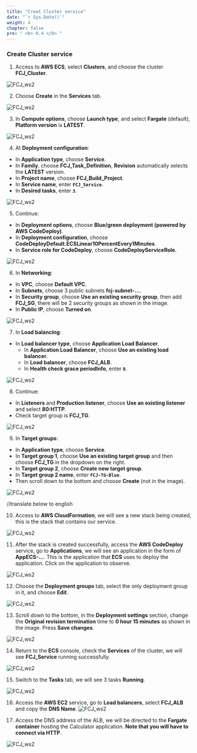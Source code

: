 ```yaml
---
title: "Creat Cluster service"
date: "`r Sys.Date()`"
weight: 4
chapter: false
pre: " <b> 6.4 </b> "
---
```


### Create Cluster service

1. Access to **AWS ECS**, select **Clusters**, and choose the cluster **FCJ_Cluster**.

![FCJ_ws2](/FCJ-Workshop-2/images/6.codedeploy/10.png)

2. Choose **Create** in the **Services** tab.

![FCJ_ws2](/FCJ-Workshop-2/images/6.codedeploy/11.png)

3. In **Compute options**, choose **Launch type**, and select **Fargate** (default), **Platform version** is **LATEST**.

![FCJ_ws2](/FCJ-Workshop-2/images/6.codedeploy/12.png)

4. At **Deployment configuration**:

- In **Application type**, choose **Service**.
- In **Family**, choose **FCJ_Task_Definition**, **Revision** automatically selects the **LATEST** version.
- In **Project name**, choose **FCJ_Build_Project**.
- In **Service name**, enter **`FCJ_Service`**.
- In **Desired tasks**, enter **`3`**.

![FCJ_ws2](/FCJ-Workshop-2/images/6.codedeploy/13.png)

5. Continue:

- In **Deployment options**, choose **Blue/green deployment (powered by AWS CodeDeploy)**.
- In **Deployment configuration**, choose **CodeDeployDefault.ECSLinear10PercentEvery1Minutes**.
- In **Service role for CodeDeploy**, choose **CodeDeployServiceRole**.

![FCJ_ws2](/FCJ-Workshop-2/images/6.codedeploy/14.png)

6. In **Networking**:

- In **VPC**, choose **Default VPC**.
- In **Subnets**, choose 3 public subnets **fcj-subnet-...**.
- In **Security group**, choose **Use an existing security group**, then add **FCJ_SG**, there will be 2 security groups as shown in the image.
- In **Public IP**, choose **Turned on**.

![FCJ_ws2](/FCJ-Workshop-2/images/6.codedeploy/15.png)

7. In **Load balancing**:

- In **Load balancer type**, choose **Application Load Balancer**.
  - In **Application Load Balancer**, choose **Use an existing load balancer**.
  - In **Load balancer**, choose **FCJ_ALB**.
  - In **Health check grace periodInfo**, enter **`0`**.

![FCJ_ws2](/FCJ-Workshop-2/images/6.codedeploy/16.png)

8. Continue:

- In **Listeners** and **Production listener**, choose **Use an existing listener** and select **80:HTTP**.
- Check target group is **FCJ_TG**.

![FCJ_ws2](/FCJ-Workshop-2/images/6.codedeploy/17.png)

9. In **Target groups**:

- In **Application type**, choose **Service**.
- In **Target group 1**, choose **Use an existing target group** and then choose **FCJ_TG** in the dropdown on the right.
- In **Target group 2**, choose **Create new target group**.
- In **Target group 2 name**, enter **`FCJ-TG-Blue`**.
- Then scroll down to the bottom and choose **Create** (not in the image).

![FCJ_ws2](/FCJ-Workshop-2/images/6.codedeploy/18.png)

//translate below to english

10. Access to **AWS CloudFormation**, we will see a new stack being created, this is the stack that contains our service.

![FCJ_ws2](/FCJ-Workshop-2/images/6.codedeploy/19.png)

11. After the stack is created successfully, access the **AWS CodeDeploy** service, go to **Applications**, we will see an application in the form of **AppECS-...**. This is the application that **ECS** uses to deploy the application. Click on the application to observe.

![FCJ_ws2](/FCJ-Workshop-2/images/6.codedeploy/19_1.png)

12. Choose the **Deployment groups** tab, select the only deployment group in it, and choose **Edit**.

![FCJ_ws2](/FCJ-Workshop-2/images/6.codedeploy/19_2.png)

13. Scroll down to the bottom, in the **Deployment settings** section, change the **Original revision termination** time to **0 hour 15 minutes** as shown in the image. Press **Save changes**.

![FCJ_ws2](/FCJ-Workshop-2/images/6.codedeploy/19_3.png)

14. Return to the **ECS** console, check the **Services** of the cluster, we will see **FCJ_Service** running successfully.

![FCJ_ws2](/FCJ-Workshop-2/images/6.codedeploy/20.png)

15. Switch to the **Tasks** tab, we will see 3 tasks **Running**.

![FCJ_ws2](/FCJ-Workshop-2/images/6.codedeploy/21.png)

16. Access the **AWS EC2** service, go to **Load balancers**, select **FCJ_ALB** and copy the **DNS Name**.
    ![FCJ_ws2](/FCJ-Workshop-2/images/6.codedeploy/22.png)

17. Access the DNS address of the ALB, we will be directed to the **Fargate container** hosting the Calculator application. **Note that you will have to connect via HTTP**.

![FCJ_ws2](/FCJ-Workshop-2/images/6.codedeploy/23.png)
